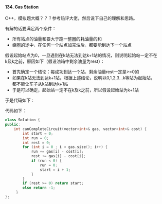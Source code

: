 #### [134. Gas Station](https://leetcode-cn.com/problems/gas-station/)

C++，模拟题大概？？？参考热评大佬，然后说下自己的理解和思路。

有解的话要满足两个条件：

- 所有站点的油量和要大于跑一整圈的耗油量的和
- 绕圈的途中，在任何一个站点加完油后，都要能到达下一个站点

假设起始站点为0，一旦遇到在k站无法到达k+1站的情况，则说明起始站一定不在k及k之前，原因如下（假设油箱中剩余油量为rest）：

- 首先确定一个结论：每成功到达一个站，剩余油量rest一定是>=0的
- 如果在k站无法到达k+1站，根据上述结论，说明以0,1,2,3...k等站为起始站，都不能让车子从k站到达k+1站
- 于是可以确定，起始站一定不在k及k之前，所以假设起始站为k+1站

于是代码如下：

代码如下：

```cpp
class Solution {
public:
    int canCompleteCircuit(vector<int>& gas, vector<int>& cost) {
        int start = 0;
        int run = 0;
        int rest = 0;
        for (int i = 0 ; i < gas.size(); i++) {
            run += gas[i] - cost[i];
            rest += gas[i] - cost[i];
            if (run < 0) {
                run = 0;
                start = i + 1;
            }
        }
        if (rest >= 0) return start;
        else return -1;
     }
};
```

